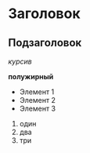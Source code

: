 # Заголовок #
## Подзаголовок
*курсив*
 
**полужирный**

* Элемент 1
* Элемент 2
* Элемент 3

1. один
2. два
3. три